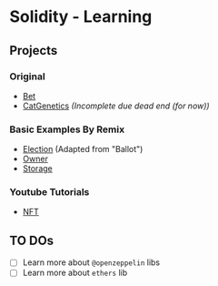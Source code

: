 # Solidity - Learning

## Projects

### Original

- [Bet](../contracts/Bet.sol)
- [CatGenetics](../contracts/CatGenetics.sol) _(Incomplete due dead end (for now))_

### Basic Examples By Remix

- [Election](../contracts/Election.sol) (Adapted from "Ballot")
- [Owner](../contracts/Owner.sol)
- [Storage](../contracts/Storage.sol)

### Youtube Tutorials

- [NFT](../contracts/NFT.sol)

## TO DOs

- [ ] Learn more about `@openzeppelin` libs
- [ ] Learn more about `ethers` lib
